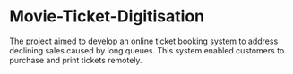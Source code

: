 # Movie-Ticket-Digitisation
The project aimed to develop an online ticket booking system to address declining sales caused by long queues. This system enabled customers to purchase and print tickets remotely. 
